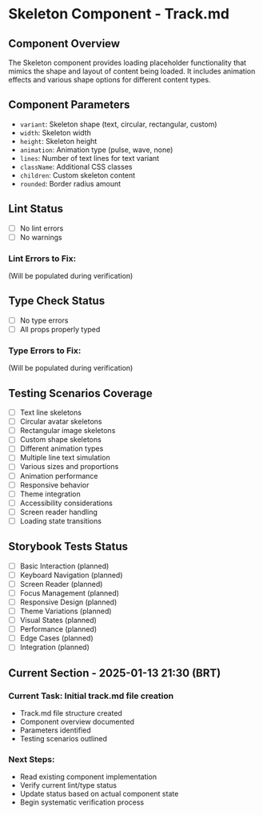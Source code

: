 # Skeleton Component - Track.md

## Component Overview

The Skeleton component provides loading placeholder functionality that mimics the shape and layout of content being loaded. It includes animation effects and various shape options for different content types.

## Component Parameters

- `variant`: Skeleton shape (text, circular, rectangular, custom)
- `width`: Skeleton width
- `height`: Skeleton height
- `animation`: Animation type (pulse, wave, none)
- `lines`: Number of text lines for text variant
- `className`: Additional CSS classes
- `children`: Custom skeleton content
- `rounded`: Border radius amount

## Lint Status

- [ ] No lint errors
- [ ] No warnings

### Lint Errors to Fix:

(Will be populated during verification)

## Type Check Status

- [ ] No type errors
- [ ] All props properly typed

### Type Errors to Fix:

(Will be populated during verification)

## Testing Scenarios Coverage

- [ ] Text line skeletons
- [ ] Circular avatar skeletons
- [ ] Rectangular image skeletons
- [ ] Custom shape skeletons
- [ ] Different animation types
- [ ] Multiple line text simulation
- [ ] Various sizes and proportions
- [ ] Animation performance
- [ ] Responsive behavior
- [ ] Theme integration
- [ ] Accessibility considerations
- [ ] Screen reader handling
- [ ] Loading state transitions

## Storybook Tests Status

- [ ] Basic Interaction (planned)
- [ ] Keyboard Navigation (planned)
- [ ] Screen Reader (planned)
- [ ] Focus Management (planned)
- [ ] Responsive Design (planned)
- [ ] Theme Variations (planned)
- [ ] Visual States (planned)
- [ ] Performance (planned)
- [ ] Edge Cases (planned)
- [ ] Integration (planned)

## Current Section - 2025-01-13 21:30 (BRT)

### Current Task: Initial track.md file creation

- Track.md file structure created
- Component overview documented
- Parameters identified
- Testing scenarios outlined

### Next Steps:

- Read existing component implementation
- Verify current lint/type status
- Update status based on actual component state
- Begin systematic verification process
